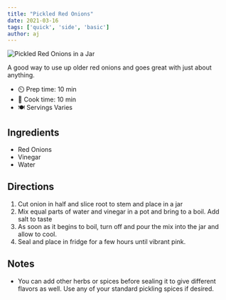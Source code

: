 ```yaml
---
title: "Pickled Red Onions"
date: 2021-03-16
tags: ['quick', 'side', 'basic']
author: aj
---
```

![Pickled Red Onions in  a Jar](/pix/pickled-onions.webp)

A good way to use up older red onions and goes great with just about anything.

- ⏲️ Prep time: 10 min
- 🍳 Cook time: 10 min
- 🍽️ Servings Varies

## Ingredients

- Red Onions
- Vinegar
- Water

## Directions

1. Cut onion in half and slice root to stem and place in a jar
2. Mix equal parts of water and vinegar in a pot and bring to a boil. Add salt to taste
3. As soon as it begins to boil, turn off and pour the mix into the jar and allow to cool.
4. Seal and place in fridge for a few hours until vibrant pink.

## Notes

- You can add other herbs or spices before sealing it to give different flavors as well. Use any of your standard
  pickling spices if desired.
